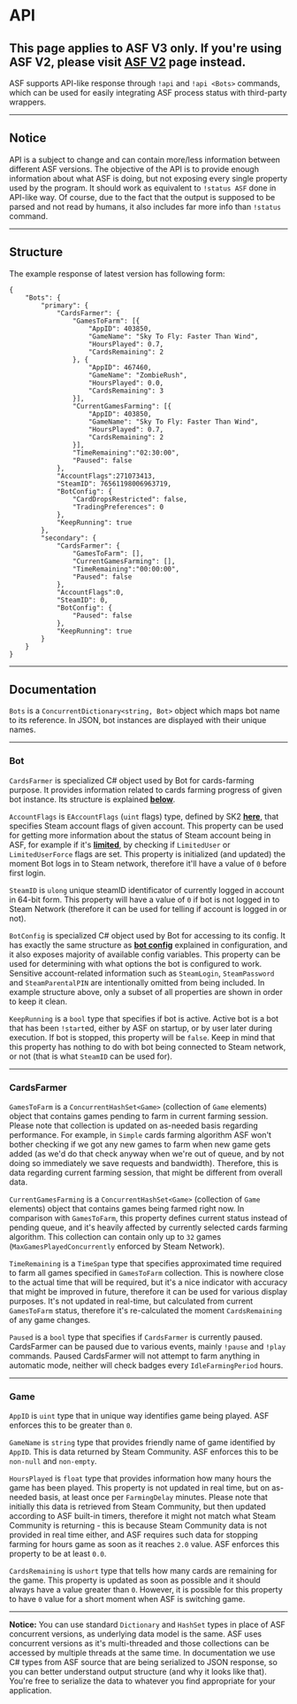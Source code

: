 # API

## This page applies to ASF V3 only. If you're using ASF V2, please visit **[ASF V2](https://github.com/JustArchi/ArchiSteamFarm/wiki/_API-(ASF-V2))** page instead.

ASF supports API-like response through `!api` and `!api <Bots>` commands, which can be used for easily integrating ASF process status with third-party wrappers.

---

## Notice

API is a subject to change and can contain more/less information between different ASF versions. The objective of the API is to provide enough information about what ASF is doing, but not exposing every single property used by the program. It should work as equivalent to `!status ASF` done in API-like way. Of course, due to the fact that the output is supposed to be parsed and not read by humans, it also includes far more info than `!status` command.

---

## Structure

The example response of latest version has following form:

```
{
	"Bots": {
		"primary": {
			"CardsFarmer": {
				"GamesToFarm": [{
					"AppID": 403850,
					"GameName": "Sky To Fly: Faster Than Wind",
					"HoursPlayed": 0.7,
					"CardsRemaining": 2
				}, {
					"AppID": 467460,
					"GameName": "ZombieRush",
					"HoursPlayed": 0.0,
					"CardsRemaining": 3
				}],
				"CurrentGamesFarming": [{
					"AppID": 403850,
					"GameName": "Sky To Fly: Faster Than Wind",
					"HoursPlayed": 0.7,
					"CardsRemaining": 2
				}],
				"TimeRemaining":"02:30:00",
				"Paused": false
			},
			"AccountFlags":271073413,
			"SteamID": 76561198006963719,
			"BotConfig": {
				"CardDropsRestricted": false,
				"TradingPreferences": 0
			},
			"KeepRunning": true
		},
		"secondary": {
			"CardsFarmer": {
				"GamesToFarm": [],
				"CurrentGamesFarming": [],
				"TimeRemaining":"00:00:00",
				"Paused": false
			},
			"AccountFlags":0,
			"SteamID": 0,
			"BotConfig": {
				"Paused": false
			},
			"KeepRunning": true
		}
	}
}
```

---

## Documentation

`Bots` is a `ConcurrentDictionary<string, Bot>` object which maps bot name to its reference. In JSON, bot instances are displayed with their unique names.

---

### Bot

`CardsFarmer` is specialized C# object used by Bot for cards-farming purpose. It provides information related to cards farming progress of given bot instance. Its structure is explained **[below](#cardsfarmer)**.

`AccountFlags` is `EAccountFlags` (`uint` flags) type, defined by SK2 **[here](https://github.com/SteamRE/SteamKit/blob/master/Resources/SteamLanguage/enums.steamd#L81)**, that specifies Steam account flags of given account. This property can be used for getting more information about the status of Steam account being in ASF, for example if it's **[limited](https://support.steampowered.com/kb_article.php?ref=3330-IAGK-7663)**, by checking if `LimitedUser` or `LimitedUserForce` flags are set. This property is initialized (and updated) the moment Bot logs in to Steam network, therefore it'll have a value of `0` before first login.

`SteamID` is `ulong` unique steamID identificator of currently logged in account in 64-bit form. This property will have a value of `0` if bot is not logged in to Steam Network (therefore it can be used for telling if account is logged in or not).

`BotConfig` is specialized C# object used by Bot for accessing to its config. It has exactly the same structure as **[bot config](https://github.com/JustArchi/ArchiSteamFarm/wiki/Configuration#bot-config)** explained in configuration, and it also exposes majority of available config variables. This property can be used for determining with what options the bot is configured to work. Sensitive account-related information such as `SteamLogin`, `SteamPassword` and `SteamParentalPIN` are intentionally omitted from being included. In example structure above, only a subset of all properties are shown in order to keep it clean.

`KeepRunning` is a `bool` type that specifies if bot is active. Active bot is a bot that has been `!start`ed, either by ASF on startup, or by user later during execution. If bot is stopped, this property will be `false`. Keep in mind that this property has nothing to do with bot being connected to Steam network, or not (that is what `SteamID` can be used for).

---

### CardsFarmer

`GamesToFarm` is a `ConcurrentHashSet<Game>` (collection of `Game` elements) object that contains games pending to farm in current farming session. Please note that collection is updated on as-needed basis regarding performance. For example, in `Simple` cards farming algorithm ASF won't bother checking if we got any new games to farm when new game gets added (as we'd do that check anyway when we're out of queue, and by not doing so immediately we save requests and bandwidth). Therefore, this is data regarding current farming session, that might be different from overall data.

`CurrentGamesFarming` is a `ConcurrentHashSet<Game>` (collection of `Game` elements) object that contains games being farmed right now. In comparison with `GamesToFarm`, this property defines current status instead of pending queue, and it's heavily affected by currently selected cards farming algorithm. This collection can contain only up to `32` games (`MaxGamesPlayedConcurrently` enforced by Steam Network).

`TimeRemaining` is a `TimeSpan` type that specifies approximated time required to farm all games specified in `GamesToFarm` collection. This is nowhere close to the actual time that will be required, but it's a nice indicator with accuracy that might be improved in future, therefore it can be used for various display purposes. It's not updated in real-time, but calculated from current `GamesToFarm` status, therefore it's re-calculated the moment `CardsRemaining` of any game changes.

`Paused` is a `bool` type that specifies if `CardsFarmer` is currently paused. CardsFarmer can be paused due to various events, mainly `!pause` and `!play` commands. Paused CardsFarmer will not attempt to farm anything in automatic mode, neither will check badges every `IdleFarmingPeriod` hours.

---

### Game

`AppID` is `uint` type that in unique way identifies game being played. ASF enforces this to be greater than `0`.

`GameName` is `string` type that provides friendly name of game identified by `AppID`. This is data returned by Steam Community. ASF enforces this to be `non-null` and `non-empty`.

`HoursPlayed` is `float` type that provides information how many hours the game has been played. This property is not updated in real time, but on as-needed basis, at least once per `FarmingDelay` minutes. Please note that initially this data is retrieved from Steam Community, but then updated according to ASF built-in timers, therefore it might not match what Steam Community is returning - this is because Steam Community data is not provided in real time either, and ASF requires such data for stopping farming for hours game as soon as it reaches `2.0` value. ASF enforces this property to be at least `0.0`.

`CardsRemaining` is `ushort` type that tells how many cards are remaining for the game. This property is updated as soon as possible and it should always have a value greater than `0`. However, it is possible for this property to have `0` value for a short moment when ASF is switching game.

---

**Notice:** You can use standard `Dictionary` and `HashSet` types in place of ASF concurrent versions, as underlying data model is the same. ASF uses concurrent versions as it's multi-threaded and those collections can be accessed by multiple threads at the same time. In documentation we use C# types from ASF source that are being serialized to JSON response, so you can better understand output structure (and why it looks like that). You're free to serialize the data to whatever you find appropriate for your application.